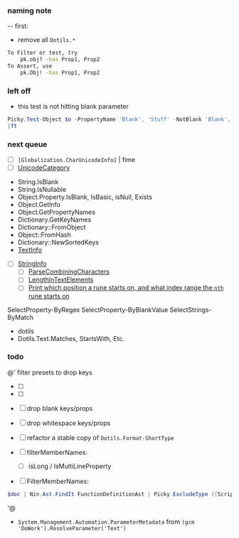 ### naming note

-- first:
- remove all `Dotils.*`

```sh
To Filter or test, try
    pk.obj? -has Prop1, Prop2
To Assert, use
    pk.Obj! -has Prop1, Prop2
```

### left off

- this test is not hitting blank parameter
```ps1
Picky.Test-Object $o -PropertyName 'Blank', 'Stuff' -NotBlank 'Blank', 'df' -MissingPropery 'cat', 'dog'
|ft
```


### next queue

- [ ] `[Globalization.CharUnicodeInfo]` | fime
- [ ] [UnicodeCategory](https://learn.microsoft.com/en-us/dotnet/api/system.globalization.unicodecategory?view=net-8.0)
- String.IsBlank
- String.IsNullable
- Object.Property.IsBlank, IsBasic, isNull, Exists
- Object.GetInfo
- Object.GetPropertyNames
- Dictionary.GetKeyNames
- Dictionary::FromObject
- Object::FromHash
- Dictionary::NewSortedKeys
- [TextInfo](https://learn.microsoft.com/en-us/dotnet/api/system.globalization.textinfo?view=net-8.0)
- [ ] [StringInfo](https://learn.microsoft.com/en-us/dotnet/api/system.globalization.stringinfo?view=net-8.0)
  - [ ] [ParseCombiningCharacters](https://learn.microsoft.com/en-us/dotnet/api/system.globalization.stringinfo.parsecombiningcharacters?view=net-8.0)
  - [ ] [LengthInTextElements](https://learn.microsoft.com/en-us/dotnet/api/system.globalization.stringinfo.lengthintextelements?view=net-8.0)
  - [ ] [Print which position a rune starts on, and what index range the `nth` rune starts on](https://learn.microsoft.com/en-us/dotnet/api/system.globalization.stringinfo?view=net-8.0#examples)

SelectProperty-ByRegex
SelectProperty-ByBlankValue
SelectStrings-ByMatch

- dotils
- Dotils.Text.Matches, StartsWith, Etc.


### todo

@'
filter presets to drop keys
- [ ]   [System.Management.Automation.PSCmdlet]::CommonParameters
- [ ] [System.Management.Automation.PSCmdlet]::OptionalCommonParameters
- [ ] drop blank keys/props
- [ ] drop whitespace keys/props
- [ ] refactor a stable copy of `Dotils.Format-ShortType`

- [ ] filterMemberNames:
  - [ ] isLong / IsMultiLineProperty 
- [ ] FilterMemberNames:
```ps1
$doc | Nin.Ast.FindIt FunctionDefinitionAst | Picky.ExcludeType ([ScriptBlock], [Ast])

```    

'@

- `System.Management.Automation.ParameterMetadata` from `(gcm 'DoWork').ResolveParameter('Text')`
